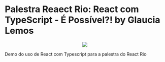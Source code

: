 # Palestra Reaect Rio: React com TypeScript - É Possível?! by Glaucia Lemos

<p align="center">
  <img src="https://ibb.co/bEhsKc"/>  
</p>

Demo do uso de React com Typescript para a palestra do React Rio



